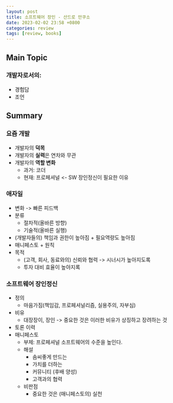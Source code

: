 ```yaml
---
layout: post
title: 소프트웨어 장인 - 산드로 만쿠소
date: 2023-02-02 23:58 +0800
categories: review
tags: [review, books]
---
```


## Main Topic

### 개발자로서의:

- 경험담
- 조언

## Summary

### 요즘 개발

- 개발자의 **덕목**
- 개발자의 **실력**은 연차와 무관
- 개발자의 **역할 변화**
  - 과거: 코더 
  - 현재: 프로페셔널 <- SW 장인정신이 필요한 이유

### 애자일

- 변화 -> 빠른 피드백
- 분류
  - 절차적(올바른 방향)
  - 기술적(올바른 실행)
- (개발자들의) 책임과 권한이 높아짐 + 필요역량도 높아짐
- 매니페스토 + 원칙
- 목적
  - (고객, 회사, 동료와의) 신뢰와 협력 -> 시너시가 높아지도록
  - 투자 대비 효율이 높아지록

### 소프트웨어 장인정신
- 정의
  - 마음가짐(책임감, 프로페셔널리즘, 실용주의, 자부심)
- 비유
  - 대장장이, 장인 -> 중요한 것은 이러한 비유가 상징하고 장려하는 것
- 토론 이력
- 매니페스토
  - 부제: 프로페셔널 소프트웨어의 수준을 높인다.
  - 해설
    - 솜씨좋게 만드는
    - 가치를 더하는 
    - 커뮤니티 (후배 양성)
    - 고객과의 협력
  - 비판점
    - 중요한 것은 (매니페스토의) 실천
